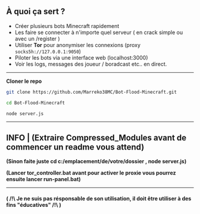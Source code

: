 ## À quoi ça sert ?

- Créer plusieurs bots Minecraft rapidement
- Les faire se connecter à n'importe quel serveur ( en crack simple ou avec un /register )
- Utiliser **Tor** pour anonymiser les connexions (proxy `socks5h://127.0.0.1:9050`)
- Piloter les bots via une interface web (localhost:3000)
- Voir les logs, messages des joueur / boradcast etc.. en direct.

---

**Cloner le repo**

```bash
git clone https://github.com/Marreko38MC/Bot-Flood-Minecraft.git

cd Bot-Flood-Minecraft

node server.js
```

---
## INFO | (Extraire Compressed_Modules avant de commencer un readme vous attend)

**(Sinon faite juste cd c:/emplacement/de/votre/dossier , node server.js)**

**(Lancer tor_controller.bat avant pour activer le proxie vous pourrez ensuite lancer run-panel.bat)**

---


#### ( /!\ Je ne suis pas résponsable de son utilisation, il doit être utiliser à des fins "éducatives" /!\ )
